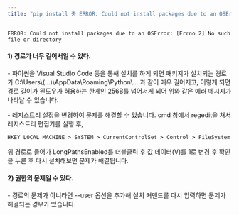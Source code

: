 ```yaml
---
title: "pip install 중 ERROR: Could not install packages due to an OSError: [Errno 2] No such file or directory"
---
```


```
ERROR: Could not install packages due to an OSError: [Errno 2] No such file or directory
```

#### 1) 경로가 너무 길어서일 수 있다.

\- 파이썬을 Visual Studio Code 등을 통해 설치를 하게 되면 패키지가 설치되는 경로가 C:\Users\\(...)\AppData\Roaming\Python\\... 과 같이 매우 길어지고, 이렇게 되면 경로 길이가 윈도우가 허용하는 한계인 256B를 넘어서게 되어 위와 같은 에러 메시지가 나타날 수 있습니다.

\- 레지스트리 설정을 변경하여 문제를 해결할 수 있습니다. cmd 창에서 regedit을 쳐서 레지스트리 편집기를 실행 후, 

```html
HKEY_LOCAL_MACHINE > SYSTEM > CurrentControlSet > Control > FileSystem
```

위 경로로 들어가 LongPathsEnabled를 더블클릭 후 값 데이터(V)를 1로 변경 후 확인을 누른 후 다시 설치해보면 문제가 해결됩니다.


#### 2) 권한의 문제일 수 있다.

\- 경로의 문제가 아니라면 --user 옵션을 추가해 설치 커맨드를 다시 입력하면 문제가 해결되는 경우가 있습니다.